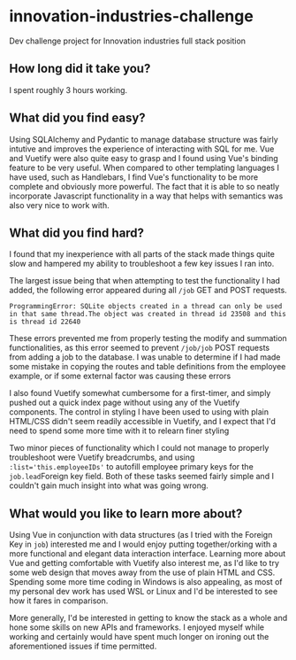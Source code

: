 # innovation-industries-challenge
Dev challenge project for Innovation industries full stack position

## How long did it take you?

I spent roughly 3 hours working.

## What did you find easy?

Using SQLAlchemy and Pydantic to manage database structure was fairly intutive and improves the experience of interacting with SQL for me.
Vue and Vuetify were also quite easy to grasp and I found using Vue's binding feature to be very useful. When compared to other templating languages I have used,
such as Handlebars, I find Vue's functionality to be more complete and obviously more powerful. The fact that it is able to so neatly incorporate Javascript functionality in a way that helps with semantics was also very nice to work with.

## What did you find hard?

I found that my inexperience with all parts of the stack made things quite slow and hampered my ability to troubleshoot a few key issues I ran into. 

The largest issue being that when attempting to test the functionality I had added, the following error appeared during all `/job` GET and POST requests.

    ProgrammingError: SQLite objects created in a thread can only be used in that same thread.The object was created in thread id 23508 and this is thread id 22640

These errors prevented me from properly testing the modify and summation functionalities, as this error seemed to prevent `/job/job` POST requests from adding a job to the database. I was unable to determine if I had made some mistake in copying the routes and table definitions from the employee example, or if some external factor was causing these errors

I also found Vuetify somewhat cumbersome for a first-timer, and simply pushed out a quick index page without using any of the Vuetify components. The control in styling I have been used to using with plain HTML/CSS didn't seem readily accessible in Vuetify, and I expect that I'd need to spend some more time with it to relearn finer styling

Two minor pieces of functionality which I could not manage to properly troubleshoot were Vuetify breadcrumbs, and using `:list='this.employeeIDs'` to autofill employee 
primary keys for the `job.lead`Foreign key field. Both of these tasks seemed fairly simple and I couldn't gain much insight into what was going wrong.

## What would you like to learn more about?

Using Vue in conjunction with data structures (as I tried with the Foreign Key in `job`) interested me and I would enjoy putting together/orking with a more functional and elegant data interaction interface. Learning more about Vue and getting comfortable with Vuetify also interest me, as I'd like to try some web design that moves away from the use of plain HTML and CSS. Spending some more time coding in Windows is also appealing, as most of my personal dev work has used WSL or Linux and I'd be interested to see how it fares in comparison.

More generally, I'd be interested in getting to know the stack as a whole and hone some skills on new APIs and frameworks. I enjoyed myself while working and certainly would have spent much longer on ironing out the aforementioned issues if time permitted. 
